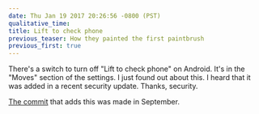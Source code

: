 ```yaml
---
date: Thu Jan 19 2017 20:26:56 -0800 (PST)
qualitative_time: 
title: Lift to check phone
previous_teaser: How they painted the first paintbrush
previous_first: true
---
```

There's a switch to turn off "Lift to check phone" on Android.
It's in the "Moves" section of the settings.
I just found out about this.
I heard that it was added in a recent security update.
Thanks, security.

[The commit](https://android.googlesource.com/platform/packages/apps/Settings/+/1ad58d0abf63a2b1675a93f908367b8a2ed56a08) that adds this was made in September.
